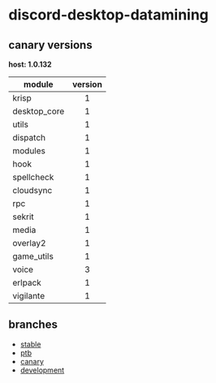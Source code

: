 # discord-desktop-datamining

## canary versions

**host: 1.0.132**

| module | version |
| ------ | :-----: |
| krisp | 1 |
| desktop_core | 1 |
| utils | 1 |
| dispatch | 1 |
| modules | 1 |
| hook | 1 |
| spellcheck | 1 |
| cloudsync | 1 |
| rpc | 1 |
| sekrit | 1 |
| media | 1 |
| overlay2 | 1 |
| game_utils | 1 |
| voice | 3 |
| erlpack | 1 |
| vigilante | 1 |

## branches

- [stable](https://github.com/OpenAsar/discord-desktop-datamining/tree/stable)
- [ptb](https://github.com/OpenAsar/discord-desktop-datamining/tree/ptb)
- [canary](https://github.com/OpenAsar/discord-desktop-datamining/tree/canary)
- [development](https://github.com/OpenAsar/discord-desktop-datamining/tree/development)